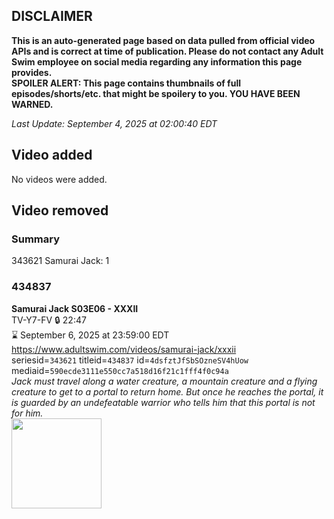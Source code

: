 ## DISCLAIMER
**This is an auto-generated page based on data pulled from official video APIs and is correct at time of publication. Please do not contact any Adult Swim employee on social media regarding any information this page provides.**  
**SPOILER ALERT: This page contains thumbnails of full episodes/shorts/etc. that might be spoilery to you. YOU HAVE BEEN WARNED.**  

_Last Update: September 4, 2025 at 02:00:40 EDT_
## Video added
No videos were added.  
## Video removed
### Summary
343621 Samurai Jack: 1  
### 434837
**Samurai Jack S03E06 - XXXII**  
TV-Y7-FV 🔒 22:47  
⌛ September 6, 2025 at 23:59:00 EDT  
https://www.adultswim.com/videos/samurai-jack/xxxii  
seriesid=`343621` titleid=`434837` id=`4dsfztJfSbSOzneSV4hUow` mediaid=`590ecde3111e550cc7a518d16f21c1fff4f0c94a`  
_Jack must travel along a water creature, a mountain creature and a flying creature to get to a portal to return home. But once he reaches the portal, it is guarded by an undefeatable warrior who tells him that this portal is not for him._  
<a href="https://media.cdn.adultswim.com/uploads/20200407/thumbnails/2_20471414388-samjack_032.jpg"><img src="https://media.cdn.adultswim.com/uploads/20200407/thumbnails/2_20471414388-samjack_032.jpg" height="144px" /></a>
